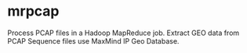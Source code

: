 mrpcap
======

Process PCAP files in a Hadoop MapReduce job. 
Extract GEO data from PCAP Sequence files use MaxMind IP Geo Database.
